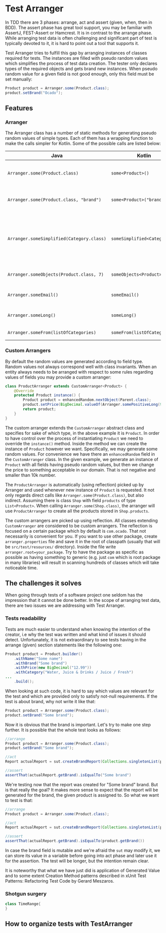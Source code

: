 # Test Arranger

In TDD there are 3 phases: arrange, act and assert (given, when, then in BDD).
The assert phase has great tool support, you may be familiar with AssertJ, FEST-Assert or Hamcrest.
It is in contrast to the arrange phase.
While arranging test data is often challenging and significant part of test is typically devoted to it, it is hard to point out a tool that supports it. 

Test Arranger tries to fulfill this gap by arranging instances of classes required for tests.
The instances are filled with pseudo random values which simplifies the process of test data creation.
The tester only declares types of the required objects and gets brand new instances.
When pseudo random value for a given field is not good enough, only this field must be set manually:

```java
Product product = Arranger.some(Product.class);
product.setBrand("Ocado");
```

## Features

### Arranger

The Arranger class has a number of static methods for generating pseudo random values of simple types.
Each of them has a wrapping function to make the calls simpler for Kotlin.
Some of the possible calls are listed below:

|Java|Kotlin|result|
|----|------|------|
|```Arranger.some(Product.class)```|```some<Product>()```|instance of Product with all fields filled with values|
|```Arranger.some(Product.class, "brand")```|```some<Product>("brand")```|instance of Product without value for the brand field|
|```Arranger.someSimplified(Category.class)```|```someSimplified<Category>()```|instance of Category, fields of type collection has size reduced to 1 and depth for objects tree is limited to 3|
|```Arranger.someObjects(Product.class, 7)```|```someObjects<Product>(7)```|stream of size 7 of instances of Product|
|```Arranger.someEmail()```|```someEmail()```|string containing email address|
|```Arranger.someLong()```|```someLong()```|pseudo random number of type long|
|```Arranger.someFrom(listOfCategories)```|```someFrom(listOfCategories)```|entry form the listOfCategories|

### Custom Arrangers

By default the random values are generated according to field type.
Random values not always correspond well with class invariants.
When an entity always needs to be arranged with respect to some rules regarding values of fields you may provide a custom arranger:
```java
class ProductArranger extends CustomArranger<Product> {
    @Override
    protected Product instance() {
        Product product = enhancedRandom.nextObject(Parent.class);
        product.setPrice(BigDecimal.valueOf(Arranger.somePositiveLong(9_999L)));
        return product;
    }
}
```
The custom arranger extends the ```CustomArranger``` abstract class and specifies for sake of which type, in the above example it is ```Product```.
In order to have control over the process of instantiating ```Product``` we need to override the ```instance()``` method.
Inside the method we can create the instance of ```Product``` however we want.
Specifically, we may generate some random values.
For convenience we have there an ```enhancedRandom``` field in the ```CustomArranger``` class.
In the given example, we generate an instance of ```Product``` with all fields having pseudo random values, but then we change the price to something acceptable in our domain.
That is not negative and smaller than 10k number.

The ```ProductArranger``` is automatically (using reflection) picked up by Arranger and used whenever new instance of ```Product``` is requested.
It not only regards direct calls like ```Arranger.some(Product.class)```, but also indirect.
Assuming there is class ```Shop``` with field ```products``` of type ```List<Product>```.
When calling ```Arranger.some(Shop.class)```, the arranger will use ```ProductArranger``` to create all the products stored in ```Shop.products```.

The custom arrangers are picked up using reflection.
All classes extending ```CustomArranger``` are considered to be custom arrangers.
The reflection is focused on a certain package which by default is `com.ocado`.
That not necessarily is convenient for you.
If you want to use other package, create `arranger.properties` file and save it in the root of classpath (usually that will be `src/test/resources/` directory).
Inside the file write `arranger.root=your_package`.
Try to have the package as specific as possible as having something to generic (e.g. just `com` which is root package in many libraries) will result in scanning hundreds of classes which will take noticeable time.

## The challenges it solves

When going through tests of a software project one seldom has the impression that it cannot be done better.
In the scope of arranging test data, there are two issues we are addressing with Test Arranger.

### Tests readability

Tests are much easier to understand when knowing the intention of the creator, i.e why the test was written and what kind of issues it should detect.
Unfortunately, it is not extraordinary to see tests having in the arrange (given) section statements like the following one:
```java
Product product = Product.builder()
    .withName("Some name")
    .withBrand("Some brand")
    .withPrice(new BigDecimal("12.99"))
    .withCategory("Water, Juice & Drinks / Juice / Fresh")
...
    .build();
```
When looking at such code, it is hard to say which values are relevant for the test and which are provided only to satisfy not-null requirements.
If the test is about brand, why not write it like that:
```java
Product product = Arranger.some(Product.class);
product.setBrand("Some brand");
```
Now it is obvious that the brand is important.
Let's try to make one step further.
It is possible that the whole test looks as follows:
```java
//arrange
Product product = Arranger.some(Product.class);
product.setBrand("Some brand");

//act
Report actualReport = sut.createBrandReport(Collections.singletonList(product))

//assert
assertThat(actualReport.getBrand).isEqualTo("Some brand") 
```
We're testing now that the report was created for "Some brand" brand.
But is that really the goal?
It makes more sense to expect that the report will be generated for the brand, the given product is assigned to.
So what we want to test is that:
```java
//arrange
Product product = Arranger.some(Product.class);

//act
Report actualReport = sut.createBrandReport(Collections.singletonList(product))

//assert
assertThat(actualReport.getBrand).isEqualTo(product.getBrand()) 
```
In case the brand field is mutable and we're afraid the `sut` may modify it, we can store its value in a variable before going into act phase and later use it for the assertion.
The test will be longer, but the intention remain clear.

It is noteworthy that what we have just did is application of Generated Value and to some extent Creation Method patterns described in xUnit Test Patterns: Refactoring Test Code by Gerard Meszaros.

### Shotgun surgery
```java
class TimeRange{
}
```

## How to organize tests with TestArranger

